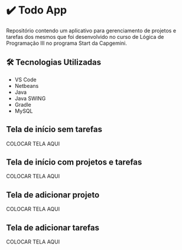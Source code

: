 <h1>✔️ Todo App  </h1>
<p> Repositório contendo um aplicativo para gerenciamento de projetos e tarefas dos mesmos que foi desenvolvido no curso de Lógica de Programação III no programa Start da Capgemini.<br>


<h2>🛠 Tecnologias Utilizadas</h2>

<ul>
    <li>VS Code</li>
    <li>Netbeans</li>
    <li>Java</li>
    <li>Java SWING</li>
    <li>Gradle</li>
    <li>MySQL</li>
    
</ul>

<h2>Tela de início sem tarefas</h2>
COLOCAR TELA AQUI

<h2>Tela de início com projetos e tarefas</h2>
COLOCAR TELA AQUI

<h2>Tela de adicionar projeto</h2>
COLOCAR TELA AQUI

<h2>Tela de adicionar tarefas</h2>
COLOCAR TELA AQUI


